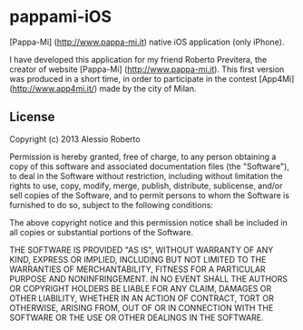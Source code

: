 pappami-iOS
===========

[Pappa-Mi] (http://www.pappa-mi.it) native iOS application (only iPhone).

I have developed this application for my friend Roberto Previtera, the creator of website [Pappa-Mi] (http://www.pappa-mi.it).
This first version was produced in a short time, in order to participate in the contest [App4Mi] (http://www.app4mi.it/) made ​​by the city of Milan.

License
---------

Copyright (c) 2013 Alessio Roberto

Permission is hereby granted, free of charge, to any person obtaining a copy
of this software and associated documentation files (the "Software"), to deal
in the Software without restriction, including without limitation the rights
to use, copy, modify, merge, publish, distribute, sublicense, and/or sell
copies of the Software, and to permit persons to whom the Software is
furnished to do so, subject to the following conditions:

The above copyright notice and this permission notice shall be included in
all copies or substantial portions of the Software.

THE SOFTWARE IS PROVIDED "AS IS", WITHOUT WARRANTY OF ANY KIND, EXPRESS OR
IMPLIED, INCLUDING BUT NOT LIMITED TO THE WARRANTIES OF MERCHANTABILITY,
FITNESS FOR A PARTICULAR PURPOSE AND NONINFRINGEMENT. IN NO EVENT SHALL THE
AUTHORS OR COPYRIGHT HOLDERS BE LIABLE FOR ANY CLAIM, DAMAGES OR OTHER
LIABILITY, WHETHER IN AN ACTION OF CONTRACT, TORT OR OTHERWISE, ARISING FROM,
OUT OF OR IN CONNECTION WITH THE SOFTWARE OR THE USE OR OTHER DEALINGS IN
THE SOFTWARE.
